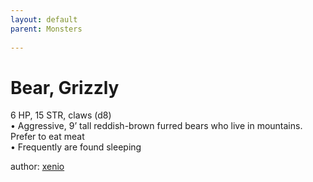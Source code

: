 ```yaml
---
layout: default
parent: Monsters
  
---
```

# Bear, Grizzly
6 HP, 15 STR, claws (d8)  
• Aggressive, 9’ tall reddish-brown furred bears who live in mountains. Prefer to eat meat  
• Frequently are found sleeping  

author: [xenio](https://xenioinabottle.blogspot.com/2021/02/classic-monsters-for-cairnito-part-1.html)
